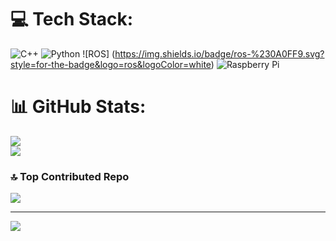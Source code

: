 
# 💻 Tech Stack:
![C++](https://img.shields.io/badge/c++-%2300599C.svg?style=for-the-badge&logo=c%2B%2B&logoColor=white) 
![Python](https://img.shields.io/badge/python-3670A0?style=for-the-badge&logo=python&logoColor=ffdd54) 
![ROS]
(https://img.shields.io/badge/ros-%230A0FF9.svg?style=for-the-badge&logo=ros&logoColor=white) 
![Raspberry Pi](https://img.shields.io/badge/-RaspberryPi-C51A4A?style=for-the-badge&logo=Raspberry-Pi)
# 📊 GitHub Stats:
![](https://github-readme-streak-stats.herokuapp.com/?user=Lexciese&theme=vue&hide_border=false)<br/>
![](https://github-readme-stats.vercel.app/api/top-langs/?username=Lexciese&theme=vue&hide_border=false&include_all_commits=true&count_private=false&layout=compact)

### 🔝 Top Contributed Repo
![](https://github-contributor-stats.vercel.app/api?username=Lexciese&limit=5&theme=vue&combine_all_yearly_contributions=true)

---
[![](https://visitcount.itsvg.in/api?id=Lexciese&icon=0&color=0)](https://visitcount.itsvg.in)

<!-- Proudly created with GPRM ( https://gprm.itsvg.in ) -->
